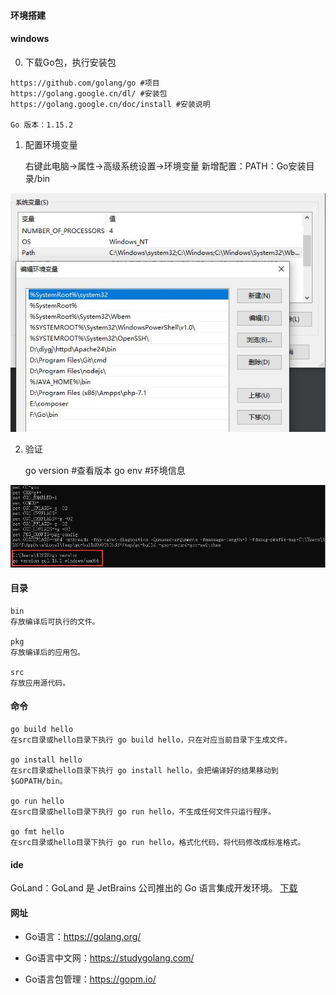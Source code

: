 #### 环境搭建

#### windows

0. 下载Go包，执行安装包
````
https://github.com/golang/go #项目
https://golang.google.cn/dl/ #安装包
https://golang.google.cn/doc/install #安装说明

Go 版本：1.15.2
````

1.  配置环境变量


    右键此电脑->属性->高级系统设置->环境变量
    新增配置：PATH：Go安装目录/bin

![path](../image/0-0.jpg)

2. 验证
    
    
    go version #查看版本
    go env #环境信息

![go](../image/0-1.jpg)

#### 目录

    bin
    存放编译后可执行的文件。
    
    pkg
    存放编译后的应用包。
    
    src
    存放应用源代码。

#### 命令

    go build hello
    在src目录或hello目录下执行 go build hello，只在对应当前目录下生成文件。
    
    go install hello
    在src目录或hello目录下执行 go install hello，会把编译好的结果移动到 $GOPATH/bin。
    
    go run hello
    在src目录或hello目录下执行 go run hello，不生成任何文件只运行程序。
    
    go fmt hello
    在src目录或hello目录下执行 go run hello，格式化代码，将代码修改成标准格式。
 
#### ide

GoLand：GoLand 是 JetBrains 公司推出的 Go 语言集成开发环境。
[下载](http://c.biancheng.net/view/6124.html)
 
#### 网址
 
- Go语言：https://golang.org/

- Go语言中文网：https://studygolang.com/
 
- Go语言包管理：https://gopm.io/
 